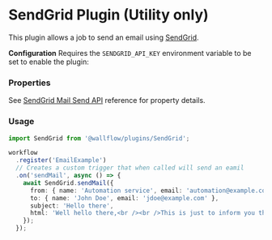 # SendGrid Plugin (Utility only)

This plugin allows a job to send an email using [SendGrid](https://sendgrid.com/).

**Configuration**
Requires the `SENDGRID_API_KEY` environment variable to be set to enable the plugin:

### Properties

See [SendGrid Mail Send API](https://docs.sendgrid.com/api-reference/mail-send/mail-send) reference for property details.

### Usage

```typescript
import SendGrid from '@wallflow/plugins/SendGrid';

workflow
  .register('EmailExample')
  // Creates a custom trigger that when called will send an eamil
  .on('sendMail', async () => {
    await SendGrid.sendMail({
      from: { name: 'Automation service', email: 'automation@example.com' },
      to: { name: 'John Doe', email: 'jdoe@example.com' },
      subject: 'Hello there',
      html: 'Well hello there,<br /><br />This is just to inform you that you got this message!<br />Thank you,<br /><br />My Walrus App team',
    });
  });
```
